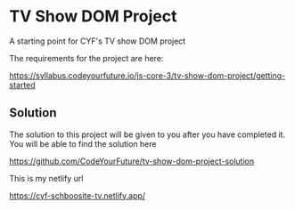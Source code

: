 # TV Show DOM Project

A starting point for CYF's TV show DOM project

The requirements for the project are here:

https://syllabus.codeyourfuture.io/js-core-3/tv-show-dom-project/getting-started

## Solution

The solution to this project will be given to you after you have completed it. You will be able to find the solution here

https://github.com/CodeYourFuture/tv-show-dom-project-solution


This is my netlify url 

https://cyf-schboosite-tv.netlify.app/
